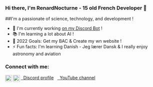 ### Hi there, I'm RenardNocturne - 15 old French Developer 👋

##I'm a passionate of science, technology, and development !
- 🤖 I'm currently working [on my Discord Bot](https://muzikae.fr) !
- 📚 I'm learning a lot about AI !
- 🥅 2022 Goals: Get my BAC & Create my wn website !
- ⚡ Fun facts: I'm learning Danish - Jeg lærer Dansk & I really enjoy astronomy and aviation

### Connect with me:
[<img align="left" alt="Discord" width="22px" margin-right="2550px" src="https://cdn.jsdelivr.net/npm/simple-icons@v3/icons/discord.svg" /> &nbsp; Discord profile](https://discordapp.com/users/240719395352084480) 
&nbsp;
[<img align="left" alt="YouTube" width="22px" src="https://cdn.jsdelivr.net/npm/simple-icons@v3/icons/youtube.svg" /> &nbsp; YouTube channel](https://www.youtube.com/channel/UCkjkofshsaAybT7GPO2R0Mw)